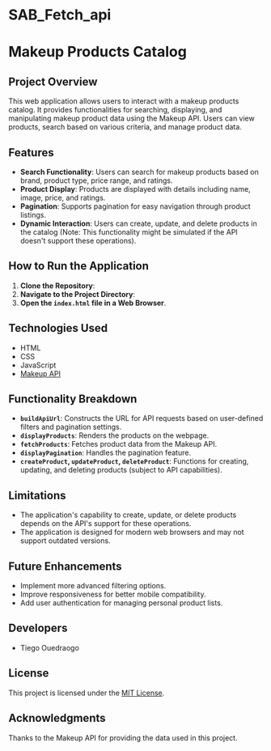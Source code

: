# SAB_Fetch_api
# Makeup Products Catalog

## Project Overview
This web application allows users to interact with a makeup products catalog. It provides functionalities for searching, displaying, and manipulating makeup product data using the Makeup API. Users can view products, search based on various criteria, and manage product data.

## Features
- **Search Functionality**: Users can search for makeup products based on brand, product type, price range, and ratings.
- **Product Display**: Products are displayed with details including name, image, price, and ratings.
- **Pagination**: Supports pagination for easy navigation through product listings.
- **Dynamic Interaction**: Users can create, update, and delete products in the catalog (Note: This functionality might be simulated if the API doesn't support these operations).

## How to Run the Application
1. **Clone the Repository**:
2. **Navigate to the Project Directory**:
3. **Open the `index.html` file in a Web Browser**.

## Technologies Used
- HTML
- CSS
- JavaScript
- [Makeup API](http://makeup-api.herokuapp.com/)

## Functionality Breakdown
- **`buildApiUrl`**: Constructs the URL for API requests based on user-defined filters and pagination settings.
- **`displayProducts`**: Renders the products on the webpage.
- **`fetchProducts`**: Fetches product data from the Makeup API.
- **`displayPagination`**: Handles the pagination feature.
- **`createProduct`, `updateProduct`, `deleteProduct`**: Functions for creating, updating, and deleting products (subject to API capabilities).

## Limitations
- The application's capability to create, update, or delete products depends on the API's support for these operations.
- The application is designed for modern web browsers and may not support outdated versions.

## Future Enhancements
- Implement more advanced filtering options.
- Improve responsiveness for better mobile compatibility.
- Add user authentication for managing personal product lists.

## Developers
- Tiego Ouedraogo

## License
This project is licensed under the [MIT License](LICENSE).

## Acknowledgments
Thanks to the Makeup API for providing the data used in this project.
